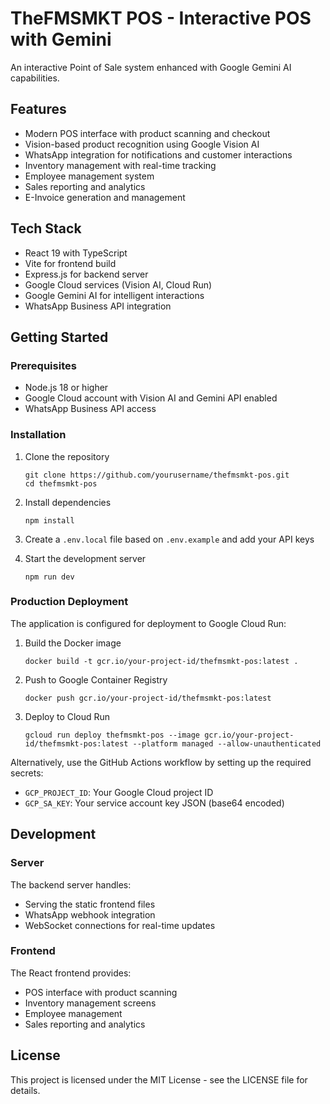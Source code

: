 # TheFMSMKT POS - Interactive POS with Gemini

An interactive Point of Sale system enhanced with Google Gemini AI capabilities.

## Features

- Modern POS interface with product scanning and checkout
- Vision-based product recognition using Google Vision AI
- WhatsApp integration for notifications and customer interactions
- Inventory management with real-time tracking
- Employee management system
- Sales reporting and analytics
- E-Invoice generation and management

## Tech Stack

- React 19 with TypeScript
- Vite for frontend build
- Express.js for backend server
- Google Cloud services (Vision AI, Cloud Run)
- Google Gemini AI for intelligent interactions
- WhatsApp Business API integration

## Getting Started

### Prerequisites

- Node.js 18 or higher
- Google Cloud account with Vision AI and Gemini API enabled
- WhatsApp Business API access

### Installation

1. Clone the repository
   ```
   git clone https://github.com/yourusername/thefmsmkt-pos.git
   cd thefmsmkt-pos
   ```

2. Install dependencies
   ```
   npm install
   ```

3. Create a `.env.local` file based on `.env.example` and add your API keys

4. Start the development server
   ```
   npm run dev
   ```

### Production Deployment

The application is configured for deployment to Google Cloud Run:

1. Build the Docker image
   ```
   docker build -t gcr.io/your-project-id/thefmsmkt-pos:latest .
   ```

2. Push to Google Container Registry
   ```
   docker push gcr.io/your-project-id/thefmsmkt-pos:latest
   ```

3. Deploy to Cloud Run
   ```
   gcloud run deploy thefmsmkt-pos --image gcr.io/your-project-id/thefmsmkt-pos:latest --platform managed --allow-unauthenticated
   ```

Alternatively, use the GitHub Actions workflow by setting up the required secrets:
- `GCP_PROJECT_ID`: Your Google Cloud project ID
- `GCP_SA_KEY`: Your service account key JSON (base64 encoded)

## Development

### Server

The backend server handles:
- Serving the static frontend files
- WhatsApp webhook integration
- WebSocket connections for real-time updates

### Frontend

The React frontend provides:
- POS interface with product scanning
- Inventory management screens
- Employee management
- Sales reporting and analytics

## License

This project is licensed under the MIT License - see the LICENSE file for details.